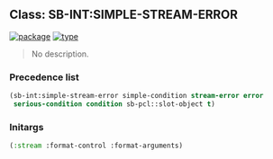 ## Class: SB-INT:SIMPLE-STREAM-ERROR
[![package](https://img.shields.io/badge/Package-SB--INT-5f9ea0.svg?style=social&colorA=999999)](../) [![type](https://img.shields.io/badge/Type-Class-5f9ea0.svg?style=social&colorA=999999)](../#class) 

> No description.

### Precedence list
```cl
(sb-int:simple-stream-error simple-condition stream-error error
 serious-condition condition sb-pcl::slot-object t)
```
### Initargs
```cl
(:stream :format-control :format-arguments)
```
